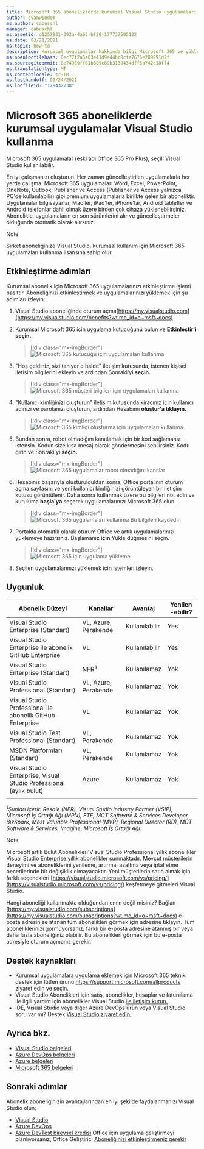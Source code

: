 ```yaml
---
title: Microsoft 365 aboneliklerde kurumsal Visual Studio uygulamaları | Microsoft Docs
author: evanwindom
ms.author: cabuschl
manager: cabuschl
ms.assetid: d1257931-392a-4a65-bf26-177737505122
ms.date: 03/21/2021
ms.topic: how-to
description: Kurumsal uygulamalar hakkında bilgi Microsoft 365 ve yükleme
ms.openlocfilehash: 0ec77f2a5a03e41d9a44bc8cfa7676e289291d2f
ms.sourcegitcommit: 8e74969ff61b609c89b3139434dff5a742c18ff4
ms.translationtype: MT
ms.contentlocale: tr-TR
ms.lasthandoff: 09/24/2021
ms.locfileid: "128432738"
---
```

# <a name="microsoft-365-apps-for-enterprise-in-visual-studio-subscriptions"></a>Microsoft 365 aboneliklerde kurumsal uygulamalar Visual Studio kullanma
Microsoft 365 uygulamalar (eski adı Office 365 Pro Plus), seçili Visual Studio kullanılabilir. 

En iyi çalışmanızı oluşturun. Her zaman güncelleştirilen uygulamalarla her yerde çalışma. Microsoft 365 uygulamaları Word, Excel, PowerPoint, OneNote, Outlook, Publisher ve Access (Publisher ve Access yalnızca PC'de kullanılabilir) gibi premium uygulamalarla birlikte gelen bir aboneliktir. Uygulamalar bilgisayarlar, Mac'ler, iPad'ler, iPhone'lar, Android tabletler ve Android telefonlar dahil olmak üzere birden çok cihaza yüklenebilirsiniz. Abonelikle, uygulamaların en son sürümlerini alır ve güncelleştirmeler olduğunda otomatik olarak alırsınız.

> [!NOTE]
> Şirket aboneliğinize Visual Studio, kurumsal kullanım için Microsoft 365 uygulamaları kullanma lisansına sahip olur.  

## <a name="activation-steps"></a>Etkinleştirme adımları
Kurumsal abonelik için Microsoft 365 uygulamalarınızı etkinleştirme işlemi basittir.  Aboneliğinizi etkinleştirmek ve uygulamalarınızı yüklemek için şu adımları izleyin:

1. Visual Studio aboneliğinde oturum açma[https://my.visualstudio.com](https://my.visualstudio.com/benefits?wt.mc_id=o~msft~docs)
1. Kurumsal Microsoft 365 için uygulama kutucuğunu bulun ve **Etkinleştir'i seçin.**
   > [!div class="mx-imgBorder"]
   > ![Microsoft 365 kutucuğu için uygulamaları kullanma](_img/microsoft-365-apps-for-enterprise/tile-activate.png "Aboneliğinizi kullanmak için 'Etkinleştir'i seçin.")

1. "Hoş geldiniz, sizi tanıyor o halde" iletişim kutusunda, istenen kişisel iletişim bilgilerini ekleyin ve ardından Sonraki'yi **seçin.**
   > [!div class="mx-imgBorder"]
   > ![Microsoft 365 müşteri bilgileri için uygulamaları kullanma](_img/microsoft-365-apps-for-enterprise/get-to-know-you.png "İletişim bilgilerini girin")

1. "Kullanıcı kimliğinizi oluşturun" iletişim kutusunda kiracınız için kullanıcı adınızı ve parolanızı oluşturun, ardından Hesabımı **oluştur'a tıklayın.**
   > [!div class="mx-imgBorder"]
   > ![Microsoft 365 kimliği oluşturma için uygulamaları kullanma](_img/microsoft-365-apps-for-enterprise/create-your-user-id.png "Kullanıcı kimliği ve parolanızı oluşturma")

1. Bundan sonra, robot olmadığını kanıtlamak için bir kod sağlamanız istensin.  Kodun size kısa mesaj olarak göndermesini sebilirsiniz.  Kodu girin ve Sonraki'yi **seçin.** 
   > [!div class="mx-imgBorder"]
   > ![Microsoft 365 uygulamalar robot olmadığını kanıtlar](_img/microsoft-365-apps-for-enterprise/prove-youre-not-a-robot.png "Bir kod isteğide ve devam etmek için kodu girin")

1. Hesabınız başarıyla oluşturulduktan sonra, Office portalının oturum açma sayfasını ve yeni kullanıcı kimliğinizi görüntüleyen bir iletişim kutusu görüntülenir.  Daha sonra kullanmak üzere bu bilgileri not edin ve kuruluma **başla'ya** seçerek uygulamalarınızı Microsoft 365 olun.
   > [!div class="mx-imgBorder"]
   > ![Microsoft 365 uygulamaları kullanma Bu bilgileri kaydedin](_img/microsoft-365-apps-for-enterprise/save-this-info.png "Yeni kullanıcı kimliğinizi ve Office portal bağlantısını kaydedin.")

1. Portalda otomatik olarak oturum Office ve artık uygulamalarınızı yüklemeye hazırsınız.  Başlamanız **için** Yükle düğmesini seçin.
   > [!div class="mx-imgBorder"]
   > ![Microsoft 365 için uygulama yükleme](_img/microsoft-365-apps-for-enterprise/install-your-office-apps.png "Uygulamalarınızı yüklemek için 'yükle' düğmesini seçin.")
1. Seçilen uygulamalarınızı yüklemek için istemleri izleyin.  

## <a name="eligibility"></a>Uygunluk

| Abonelik Düzeyi                                                 |     Kanallar                                            | Avantaj                                                          | Yenilen -ebilir?    |
|--------------------------------------------------------------------|---------------------------------------------------------|------------------------------------------------------------------|---------------|
| Visual Studio Enterprise (Standart)   | VL, Azure, Perakende| Kullanılabilir       |  Yes          |
| Visual Studio Enterprise ile abonelik GitHub Enterprise  | VL | Kullanılabilir       |  Yes          |
| Visual Studio Enterprise (Standart)   | NFR<sup>1</sup> | Kullanılamaz       |  Yok          |
| Visual Studio Professional (Standart) | VL, Azure, Perakende                                       | Kullanılamaz                                                            |  Yok          |
| Visual Studio Professional ile abonelik GitHub Enterprise | VL | Kullanılamaz         |  Yok          |
| Visual Studio Test Professional (Standart)                         | VL, Perakende                                              | Kullanılamaz                                             |  Yok          |
| MSDN Platformları (Standart)                                          | VL, Perakende                                              | Kullanılamaz                                              |  Yok          |
| Visual Studio Enterprise, Visual Studio Professional (aylık bulut) | Azure | Kullanılamaz | Yok |
|  |

<sup>1</sup>*Şunları içerir: Resale (NFR), Visual Studio Industry Partner (VSIP), Microsoft İş Ortağı Ağı (MPN), FTE, MCT Software & Services Developer, BizSpark, Most Valuable Professional (MVP), Regional Director (RD), MCT Software & Services, Imagine, Microsoft İş Ortağı Ağı.*  

> [!NOTE]
> Microsoft artık Bulut Abonelikleri'Visual Studio Professional yıllık abonelikler Visual Studio Enterprise yıllık abonelikler sunmaktadır. Mevcut müşterilerin deneyimi ve aboneliklerini yenileme, artırma, azaltma veya iptal etme becerilerinde bir değişiklik olmayacaktır. Yeni müşterilerin satın almak için farklı seçenekleri [https://visualstudio.microsoft.com/vs/pricing/](https://visualstudio.microsoft.com/vs/pricing/) keşfetmeye gitmeleri Visual Studio.

Hangi aboneliği kullanmakta olduğundan emin değil misiniz?  Bağlan [https://my.visualstudio.com/subscriptions](https://my.visualstudio.com/subscriptions?wt.mc_id=o~msft~docs) e-posta adresinize atanan tüm abonelikleri görmek için adresine tıklayın. Tüm aboneliklerinizi görmüyorsanız, farklı bir e-posta adresine atanmış bir veya daha fazla aboneliğiniz olabilir.  Bu abonelikleri görmek için bu e-posta adresiyle oturum açmanız gerekir.

## <a name="support-resources"></a>Destek kaynakları
- Kurumsal uygulamalara uygulama eklemek için Microsoft 365 teknik destek için lütfen ürünü https://support.microsoft.com/allproducts ziyaret edin ve seçin.
- Visual Studio Abonelikleri için satış, abonelikler, hesaplar ve faturalama ile ilgili yardım için abonelikler Visual Studio [ile iletişim kurun.](https://aka.ms/vssubscriberhelp)
- IDE, Visual Studio veya diğer Azure DevOps ürün veya Visual Studio soru var mı?  Destek [Visual Studio ziyaret edin.](https://visualstudio.microsoft.com/support/)

## <a name="see-also"></a>Ayrıca bkz.
- [Visual Studio belgeleri](/visualstudio/)
- [Azure DevOps belgeleri](/azure/devops/)
- [Azure belgeleri](/azure/)
- [Microsoft 365 belgeleri](/microsoft-365/)

## <a name="next-steps"></a>Sonraki adımlar
Abonelik aboneliğinizin avantajlarından en iyi şekilde faydalanmanızı Visual Studio olun:
- [Visual Studio](vs-ide-benefit.md)
- [Azure DevOps](vs-azure-devops.md)
- [Azure DevTest bireysel kredisi](vs-azure.md) Office için uygulama geliştirmeyi planlıyorsanız, Office Geliştirici [Aboneliğinizi etkinleştirmeniz gerekir](./vs-m365.md)
